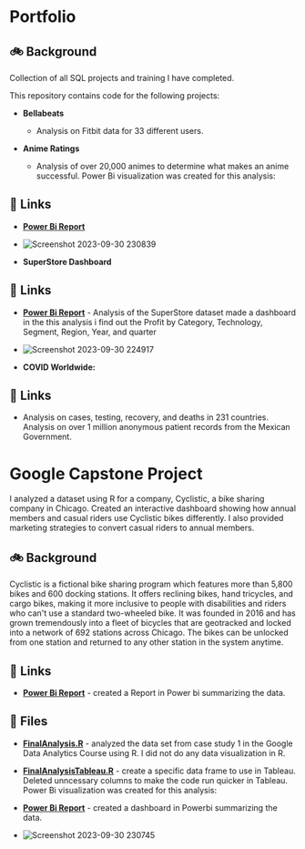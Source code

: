 # Portfolio

## 🚲 Background
Collection of all SQL projects and training I have completed.

This repository contains code for the following projects:

- **Bellabeats**

    -  Analysis on Fitbit data for 33 different users.
  
- **Anime Ratings**

    -  Analysis of over 20,000 animes to determine what makes an anime successful.
      Power Bi visualization was created for this analysis:

## 🔗 Links
 -  [**Power Bi Report**](https://app.powerbi.com/groups/me/reports/b5deaf9e-e0d8-44a1-8e1f-5acdb17d9119/ReportSection?experience=power-bi)


    
- ![**Screenshot 2023-09-30 230839**](https://github.com/FarazTheAnalyst/Portfolio/assets/110542630/5b34d17a-ee37-4fc3-8706-b313fab9d2db)

- **SuperStore Dashboard**   
    
## 🔗 Links   

- [**Power Bi Report**](https://app.powerbi.com/groups/me/reports/4b4a62ed-a139-4bb3-95fb-d7f9cc3fa583/ReportSection?experience=power-bi) -  Analysis of the SuperStore dataset made a dashboard in the this analysis
       i find out the
       Profit by Category, Technology, Segment, Region, Year, and quarter

  
- ![**Screenshot 2023-09-30 224917**](https://github.com/FarazTheAnalyst/Portfolio/assets/110542630/aabc0305-0f99-436f-9880-2be7d31f3be6)


- **COVID Worldwide:**

## 🔗 Links
   -   Analysis on cases, testing, recovery, and deaths in 231 countries.
        Analysis on over 1 million anonymous patient records from the Mexican Government.

# Google Capstone Project

I analyzed a dataset using R for a company, Cyclistic, a bike sharing company in Chicago. Created an interactive dashboard showing how annual members and casual riders use Cyclistic bikes differently. I also provided marketing strategies to convert casual riders to annual members. 

## 🚲 Background
Cyclistic is a fictional bike sharing program which features more than 5,800 bikes and 600 docking stations. It offers reclining bikes, hand tricycles, and cargo bikes, making it more inclusive to people with disabilities and riders who can't use a standard two-wheeled bike. It was founded in 2016 and has grown tremendously into a fleet of bicycles that are geotracked and locked into a network of 692 stations across Chicago. The bikes can be unlocked from one station and returned to any other station in the system anytime. 

## 🔗 Links
- [**Power Bi Report**](https://public.tableau.com/views/GoogleCapstoneProjectCyclistic/Dashboard?:language=en-US&:display_count=n&:origin=viz_share_link) - created a Report in Power bi summarizing the data.

## 📁 Files
- [**FinalAnalysis.R**](https://github.com/FarazTheAnalyst/Portfolio/blob/main/CyclistBikeShare.R) - analyzed the data set from case study 1 in the Google Data Analytics Course using R. I did not do any data visualization in R. 
- [**FinalAnalysisTableau.R**](https://github.com/kellyjadams/GoogleCapstoneProject/blob/main/FinalAnalysisTableau.R) - create a specific data frame to use in Tableau. Deleted unncessary columns to make the code run quicker in Tableau.
    Power Bi visualization was created for this analysis:

-  [**Power Bi Report**](https://app.powerbi.com/groups/me/reports/1e780423-7103-429a-8b46-bf84f6c48198/ReportSection5942ecf7ae0e940e0435?experience=power-bi) - created a dashboard in Powerbi summarizing the data.
  
- ![Screenshot 2023-09-30 230745](https://github.com/FarazTheAnalyst/Portfolio/assets/110542630/eb6884b6-518a-4e6b-8232-9104aef7c178)

